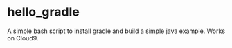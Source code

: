 # hello_gradle
A simple bash script to install gradle and build a simple java example. Works on Cloud9.

